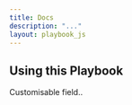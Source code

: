 ```yaml
---
title: Docs
description: "..."
layout: playbook_js
---
```


## Using this Playbook

Customisable field..
